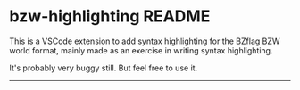 # bzw-highlighting README

This is a VSCode extension to add syntax highlighting for the BZflag BZW world format, mainly made as an exercise in writing syntax highlighting.

It's probably very buggy still. But feel free to use it.

---